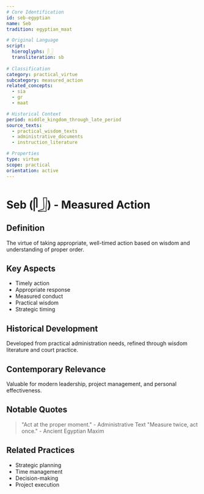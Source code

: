 ```yaml
---
# Core Identification
id: seb-egyptian
name: Seb
tradition: egyptian_maat

# Original Language
script:
  hieroglyphs: 𓋴𓃀
  transliteration: sb
  
# Classification
category: practical_virtue
subcategory: measured_action
related_concepts:
  - sia
  - gr
  - maat

# Historical Context
period: middle_kingdom_through_late_period
source_texts:
  - practical_wisdom_texts
  - administrative_documents
  - instruction_literature

# Properties
type: virtue
scope: practical
orientation: active
---
```


# Seb (𓋴𓃀) - Measured Action

## Definition
The virtue of taking appropriate, well-timed action based on wisdom and understanding of proper order.

## Key Aspects
- Timely action
- Appropriate response
- Measured conduct
- Practical wisdom
- Strategic timing

## Historical Development
Developed from practical administration needs, refined through wisdom literature and court practice.

## Contemporary Relevance
Valuable for modern leadership, project management, and personal effectiveness.

## Notable Quotes
> "Act at the proper moment." - Administrative Text
> "Measure twice, act once." - Ancient Egyptian Maxim

## Related Practices
- Strategic planning
- Time management
- Decision-making
- Project execution